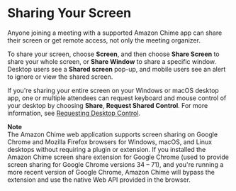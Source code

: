 # Sharing Your Screen<a name="screen-share"></a>

Anyone joining a meeting with a supported Amazon Chime app can share their screen or get remote access, not only the meeting organizer\.

To share your screen, choose **Screen**, and then choose **Share Screen** to share your whole screen, or **Share Window** to share a specific window\. Desktop users see a **Shared screen** pop\-up, and mobile users see an alert to ignore or view the shared screen\.

If you're sharing your entire screen on your Windows or macOS desktop app, one or multiple attendees can request keyboard and mouse control of your desktop by choosing **Share**, **Request Shared Control**\. For more information, see [Requesting Desktop Control](remote-control.md)\.

**Note**  
The Amazon Chime web application supports screen sharing on Google Chrome and Mozilla Firefox browsers for Windows, macOS, and Linux desktops without requiring a plugin or extension\. If you installed the Amazon Chime screen share extension for Google Chrome \(used to provide screen sharing for Google Chrome versions 34 – 71\), and you're running a more recent version of Google Chrome, Amazon Chime will bypass the extension and use the native Web API provided in the browser\. 